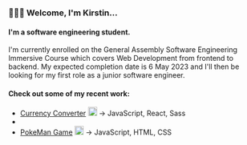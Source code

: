 ### 🙋🏼‍♀️ Welcome, I'm Kirstin...

#### I'm a software engineering student.

I'm currently enrolled on the General Assembly Software Engineering Immersive Course which covers Web Development from frontend to backend. My expected completion date is 6 May 2023 and I'll then be looking for my first role as a junior software engineer.

#### Check out some of my recent work:

- <a href='https://github.com/kpetersen04/Currency-converter'>Currency Converter</a> <img width='18px' src='https://i.imgur.com/RZHCwe3.png'/> → JavaScript, React, Sass
- 
- <a href='https://github.com/kpetersen04/kpetersen04.github.io'>PokeMan Game</a> <img width='18px' src='https://i.imgur.com/m35t6Qo.png'/> → JavaScript, HTML, CSS


